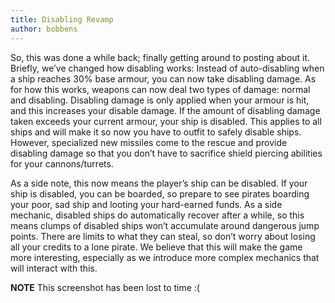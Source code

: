 ```yaml
---
title: Disabling Revamp
author: bobbens
---
```


So, this was done a while back; finally getting around to posting about it. Briefly, we’ve changed how disabling works: Instead of auto-disabling when a ship reaches 30% base armour, you can now take disabling damage. As for how this works, weapons can now deal two types of damage: normal and disabling. Disabling damage is only applied when your armour is hit, and this increases your disable damage. If the amount of disabling damage taken exceeds your current armour, your ship is disabled. This applies to all ships and will make it so now you have to outfit to safely disable ships. However, specialized new missiles come to the rescue and provide disabling damage so that you don’t have to sacrifice shield piercing abilities for your cannons/turrets.

As a side note, this now means the player’s ship can be disabled. If your ship is disabled, you can be boarded, so prepare to see pirates boarding your poor, sad ship and looting your hard-earned funds. As a side mechanic, disabled ships do automatically recover after a while, so this means clumps of disabled ships won’t accumulate around dangerous jump points. There are limits to what they can steal, so don’t worry about losing all your credits to a lone pirate. We believe that this will make the game more interesting, especially as we introduce more complex mechanics that will interact with this.

**NOTE** This screenshot has been lost to time :(
